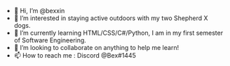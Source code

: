 - 👋 Hi, I’m @bexxin
- 👀 I’m interested in staying active outdoors with my two Shepherd X dogs.
- 🌱 I’m currently learning HTML/CSS/C#/Python, I am in my first semester of Software Engineering.
- 💞️ I’m looking to collaborate on anything to help me learn!
- 📫 How to reach me : Discord @Bex#1445

<!---
bexxin/bexxin is a ✨ special ✨ repository because its `README.md` (this file) appears on your GitHub profile.
You can click the Preview link to take a look at your changes.
--->
